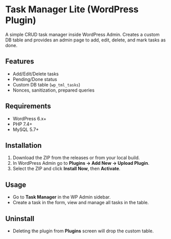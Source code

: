 # Task Manager Lite (WordPress Plugin)

A simple CRUD task manager inside WordPress Admin. Creates a custom DB table and provides an admin page to add, edit, delete, and mark tasks as done.

## Features
- Add/Edit/Delete tasks
- Pending/Done status
- Custom DB table (`wp_tml_tasks`)
- Nonces, sanitization, prepared queries

## Requirements
- WordPress 6.x+
- PHP 7.4+
- MySQL 5.7+

## Installation
1. Download the ZIP from the releases or from your local build.
2. In WordPress Admin go to **Plugins → Add New → Upload Plugin**.
3. Select the ZIP and click **Install Now**, then **Activate**.

## Usage
- Go to **Task Manager** in the WP Admin sidebar.
- Create a task in the form, view and manage all tasks in the table.

## Uninstall
- Deleting the plugin from **Plugins** screen will drop the custom table.
